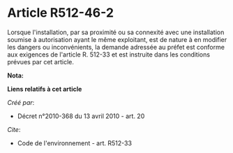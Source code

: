 # Article R512-46-2

Lorsque l'installation, par sa proximité ou sa connexité avec une installation soumise à autorisation ayant le même
exploitant, est de nature à en modifier les dangers ou inconvénients, la demande adressée au préfet est conforme aux
exigences de l'article R. 512-33 et est instruite dans les conditions prévues par cet article.

**Nota:**



**Liens relatifs à cet article**

_Créé par_:

  - Décret n°2010-368 du 13 avril 2010 - art. 20

_Cite_:

  - Code de l'environnement - art. R512-33
